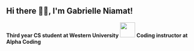 ## Hi there 👋🏼, I'm Gabrielle Niamat! 

**Third year CS student at Western University** <img src="https://media.giphy.com/media/vFKqnCdLPNOKc/giphy.gif" width="40" height="40" />
**Coding instructor at Alpha Coding**
<!--
**pidgey0403/pidgey0403** is a ✨ _special_ ✨ repository because its `README.md` (this file) appears on your GitHub profile.

Here are some ideas to get you started:

- 🔭 I’m currently working on ...
- 🌱 I’m currently learning ...
- 👯 I’m looking to collaborate on ...
- 🤔 I’m looking for help with ...
- 💬 Ask me about ...
- 📫 How to reach me: ...
- 😄 Pronouns: ...
- ⚡ Fun fact: ...
-->
